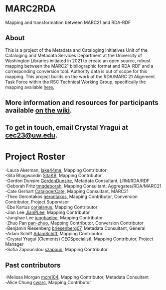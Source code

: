 # MARC2RDA
Mapping and transformation between MARC21 and RDA-RDF
## About
This is a project of the Metadata and Cataloging Initiatives Unit of the Cataloging and Metadata Services Department at the University of Washington Libraries initiated in 2021 to create an open source, robust mapping between the MARC21 bibliographic format and RDA-RDF and a corresponding conversion tool. Authority data is out of scope for this mapping. This project builds on the work of the RDA/MARC 21 Alignment Task Force within the RSC Technical Working Group, specifically the mapping available [here.](http://www.rdaregistry.info/Maps/mapRDA2M21B.html)
## More information and resources for participants available [on the wiki](https://github.com/uwlib-cams/MARC2RDA/wiki).
## To get in touch, email Crystal Yragui at cec23@uw.edu.
# Project Roster
-Laura Akerman, [lake44me](https://github.com/lake44me), Mapping Contributor<br>
-Sita Bhagwandin [SitaKB](https://github.com/SitaKB), Mapping Contributor<br>
-Gordon Dunsire [GordonDunsire](https://github.com/GordonDunsire), Metadata Consultant, LRM/RDA/RDF<br>
-Deborah Fritz [tmqdeborah](https://github.com/tmqdeborah), Mapping Consultant, Aggregates/RDA/MARC21<br>
-Cate Gerhart [CatalogerCate](https://github.com/CatalogerCate), Mapping Consultant, MARC21<br>
-Theo Gerontakos [gerontakos](https://github.com/gerontakos), Mapping Contributor, Conversion Contributor, Project Supervisor<br>
-Ebe Kartus [corialanus](https://github.com/corialanus), Mapping Contributor<br>
-Jian Lee [JianPLee](https://github.com/JianPLee), Mapping Contributor<br>
-Junghae Lee [junghaelee](https://github.com/junghaelee), Mapping Contributor<br>
-Zhuo Pan [pan-zhuo](https://github.com/pan-zhuo), Mapping Contributor, Conversion Contributor<br>
-Benjamin Riesenberg [briesenberg07](https://github.com/briesenberg07), Metadata Consultant, General<br>
-Adam Schiff [AdamSchiff](https://github.com/AdamSchiff), Mapping Contributor<br>
-Crystal Yragui (Clements) [CECSpecialistI](https://github.com/CECSpecialistI), Mapping Contributor, Project Manager<br>
-Sofia Zapounidou [szapoun](https://github.com/szapoun), Mapping Contributor<br>
## Past contributors
-Melissa Morgan [mcm104](https://github.com/mcm104), Mapping Contributor, Metadata Consultant<br>
-Alice Chung [cwarc](https://github.com/cwarc), Mapping Contributor<br>
